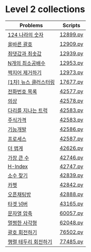 # Level 2 collections

|Problems|Scripts|
|---|---|
| [124 나라의 숫자](https://programmers.co.kr/learn/courses/30/lessons/12899) | [12899.py](12899.py) |
| [올바른 괄호](https://programmers.co.kr/learn/courses/30/lessons/12909) | [12909.py](12909.py) |
| [최댓값과 최솟값](https://programmers.co.kr/learn/courses/30/lessons/12939) | [12939.py](12939.py) |
| [N개의 최소공배수](https://programmers.co.kr/learn/courses/30/lessons/12953) | [12953.py](12953.py) |
| [짝지어 제거하기](https://programmers.co.kr/learn/courses/30/lessons/12973) | [12973.py](12973.py) |
| [\[1차\] 뉴스 클러스터링](https://programmers.co.kr/learn/courses/30/lessons/17677) | [17677.py](17677.py) |
| [전화번호 목록](https://programmers.co.kr/learn/courses/30/lessons/42577) | [42577.py](42577.py) |
| [의상](https://programmers.co.kr/learn/courses/30/lessons/42578) | [42578.py](42578.py) |
| [다리를 지나는 트럭](https://programmers.co.kr/learn/courses/30/lessons/42583) | [42583.py](42583.py) |
| [주식가격](https://programmers.co.kr/learn/courses/30/lessons/42583) | [42583.py](42583.py) |
| [기능개발](https://programmers.co.kr/learn/courses/30/lessons/42586) | [42586.py](42586.py) |
| [프로세스](https://programmers.co.kr/learn/courses/30/lessons/42587) | [42587.py](42587.py) |
| [더 맵게](https://programmers.co.kr/learn/courses/30/lessons/42626) | [42626.py](42626.py) |
| [가장 큰 수](https://programmers.co.kr/learn/courses/30/lessons/42746) | [42746.py](42746.py) |
| [H-Index](https://programmers.co.kr/learn/courses/30/lessons/42747) | [42747.py](42747.py) |
| [소수 찾기](https://programmers.co.kr/learn/courses/30/lessons/42839) | [42839.py](42839.py) |
| [카펫](https://programmers.co.kr/learn/courses/30/lessons/42842) | [42842.py](42842.py) |
| [오픈채팅방](https://programmers.co.kr/learn/courses/30/lessons/42888) | [42888.py](42888.py) |
| [타겟 넘버](https://programmers.co.kr/learn/courses/30/lessons/43165) | [43165.py](43165.py) |
| [문자열 압축](https://programmers.co.kr/learn/courses/30/lessons/60057) | [60057.py](60057.py) |
| [멀쩡한 사각형](https://programmers.co.kr/learn/courses/30/lessons/62048) | [62048.py](62048.py) |
| [괄호 회전하기](https://programmers.co.kr/learn/courses/30/lessons/76502) | [76502.py](76502.py) |
| [행렬 테두리 회전하기](https://programmers.co.kr/learn/courses/30/lessons/77485) | [77485.py](77485.py) |
